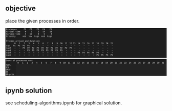 ## objective
place the given processes in order.

![objective](objective.png)
![hidden](hidden.png)

## ipynb solution
see scheduling-algorithms.ipynb for graphical solution.
